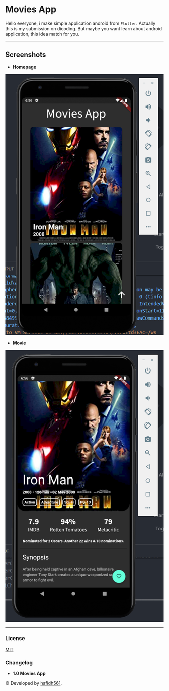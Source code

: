 # Movies App

Hello everyone, i make simple application android from `Flutter`. Actually this is my submission on dicoding. But maybe you want learn about android application, this idea match for you.

---

## Screenshots

- **Homepage**

![Index](./screenshots/screenshot_1.png 'Homepage')

- **Movie**

![Predict](./screenshots/screenshot_2.png 'Movie')

---

### License

[MIT](./LICENSE)

### Changelog

- **1.0 Movies App**

© Developed by [hafidh561](https://github.com/hafidh561).
